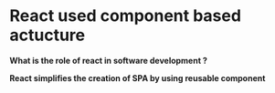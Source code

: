 # React used component based actucture

**What is the role of react in software development ?**

**React simplifies the creation of SPA by using reusable component**



